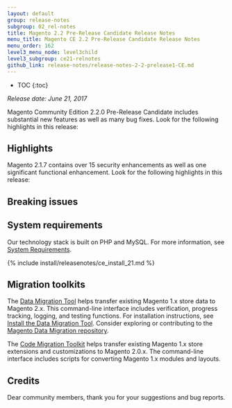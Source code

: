 ```yaml
---
layout: default
group: release-notes
subgroup: 02_rel-notes
title: Magento 2.2 Pre-Release Candidate Release Notes
menu_title: Magento CE 2.2 Pre-Release Candidate Release Notes
menu_order: 162
level3_menu_node: level3child
level3_subgroup: ce21-relnotes 
github_link: release-notes/release-notes-2-2-prelease1-CE.md
---
```


*	TOC
{:toc}


*Release date: June 21, 2017*


Magento Community Edition 2.2.0 Pre-Release Candidate includes substantial new features as well as many bug fixes. Look for the following highlights in this release: 



## Highlights

Magento 2.1.7 contains over 15 security enhancements as well as one significant functional enhancement. Look for the following highlights in this release:


## Breaking issues



## System requirements
Our technology stack is built on PHP and MySQL. For more information, see
<a href="{{ page.baseurl }}install-gde/system-requirements.html" target="_blank">System Requirements</a>.


{% include install/releasenotes/ce_install_21.md %}



## Migration toolkits
The <a href="{{ page.baseurl }}migration/migration-migrate.html" target="_blank">Data Migration Tool</a> helps transfer existing Magento 1.x store data to Magento 2.x. This command-line interface includes verification, progress tracking, logging, and testing functions. For installation instructions, see  <a href="{{ page.baseurl }}migration/migration-tool-install.html" target="_blank">Install the Data Migration Tool</a>. Consider exploring or contributing to the <a href="https://github.com/magento/data-migration-tool" target="_blank"> Magento Data Migration repository</a>.

The <a href="https://github.com/magento/code-migration" target="_blank">Code Migration Toolkit</a> helps transfer existing Magento 1.x store extensions and customizations to Magento 2.0.x. The command-line interface includes scripts for converting Magento 1.x modules and layouts.

## Credits
Dear community members, thank you for your suggestions and bug reports. 


